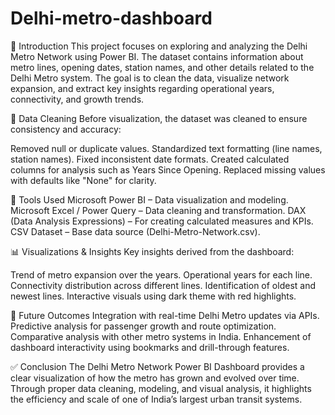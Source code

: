 # Delhi-metro-dashboard
📖 Introduction
This project focuses on exploring and analyzing the Delhi Metro Network using Power BI. The dataset contains information about metro lines, opening dates, station names, and other details related to the Delhi Metro system.
The goal is to clean the data, visualize network expansion, and extract key insights regarding operational years, connectivity, and growth trends.

🧹 Data Cleaning
Before visualization, the dataset was cleaned to ensure consistency and accuracy:

Removed null or duplicate values.
Standardized text formatting (line names, station names).
Fixed inconsistent date formats.
Created calculated columns for analysis such as Years Since Opening.
Replaced missing values with defaults like "None" for clarity.

🧰 Tools Used
Microsoft Power BI – Data visualization and modeling.
Microsoft Excel / Power Query – Data cleaning and transformation.
DAX (Data Analysis Expressions) – For creating calculated measures and KPIs.
CSV Dataset – Base data source (Delhi-Metro-Network.csv).

📊 Visualizations & Insights
Key insights derived from the dashboard:

Trend of metro expansion over the years.
Operational years for each line.
Connectivity distribution across different lines.
Identification of oldest and newest lines.
Interactive visuals using dark theme with red highlights.

🔮 Future Outcomes
Integration with real-time Delhi Metro updates via APIs.
Predictive analysis for passenger growth and route optimization.
Comparative analysis with other metro systems in India.
Enhancement of dashboard interactivity using bookmarks and drill-through features.

✅ Conclusion
The Delhi Metro Network Power BI Dashboard provides a clear visualization of how the metro has grown and evolved over time.
Through proper data cleaning, modeling, and visual analysis, it highlights the efficiency and scale of one of India’s largest urban transit systems.




